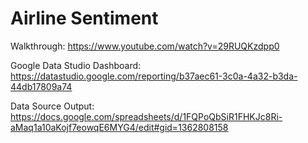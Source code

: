 # Airline Sentiment

Walkthrough: https://www.youtube.com/watch?v=29RUQKzdpp0

Google Data Studio Dashboard: https://datastudio.google.com/reporting/b37aec61-3c0a-4a32-b3da-44db17809a74

Data Source Output: https://docs.google.com/spreadsheets/d/1FQPoQbSiR1FHKJc8Ri-aMaq1a10aKojf7eowqE6MYG4/edit#gid=1362808158 
